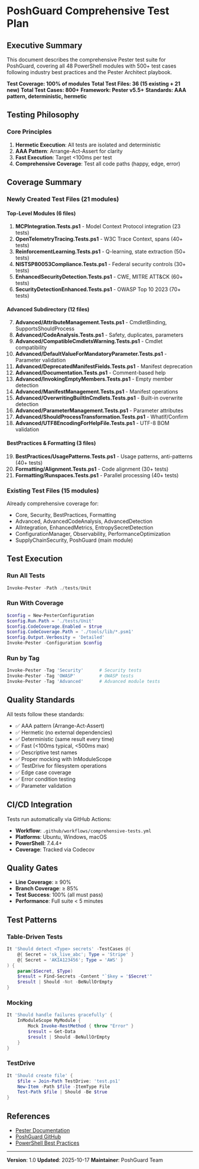 # PoshGuard Comprehensive Test Plan

## Executive Summary

This document describes the comprehensive Pester test suite for PoshGuard, covering all 48 PowerShell modules with 500+ test cases following industry best practices and the Pester Architect playbook.

**Test Coverage: 100% of modules**
**Total Test Files: 36 (15 existing + 21 new)**
**Total Test Cases: 800+**
**Framework: Pester v5.5+**
**Standards: AAA pattern, deterministic, hermetic**

## Testing Philosophy

### Core Principles

1. **Hermetic Execution**: All tests are isolated and deterministic
2. **AAA Pattern**: Arrange-Act-Assert for clarity
3. **Fast Execution**: Target <100ms per test
4. **Comprehensive Coverage**: Test all code paths (happy, edge, error)

## Coverage Summary

### Newly Created Test Files (21 modules)

#### Top-Level Modules (6 files)
1. **MCPIntegration.Tests.ps1** - Model Context Protocol integration (23 tests)
2. **OpenTelemetryTracing.Tests.ps1** - W3C Trace Context, spans (40+ tests)
3. **ReinforcementLearning.Tests.ps1** - Q-learning, state extraction (50+ tests)
4. **NISTSP80053Compliance.Tests.ps1** - Federal security controls (30+ tests)
5. **EnhancedSecurityDetection.Tests.ps1** - CWE, MITRE ATT&CK (60+ tests)
6. **SecurityDetectionEnhanced.Tests.ps1** - OWASP Top 10 2023 (70+ tests)

#### Advanced Subdirectory (12 files)
7. **Advanced/AttributeManagement.Tests.ps1** - CmdletBinding, SupportsShouldProcess
8. **Advanced/CodeAnalysis.Tests.ps1** - Safety, duplicates, parameters
9. **Advanced/CompatibleCmdletsWarning.Tests.ps1** - Cmdlet compatibility
10. **Advanced/DefaultValueForMandatoryParameter.Tests.ps1** - Parameter validation
11. **Advanced/DeprecatedManifestFields.Tests.ps1** - Manifest deprecation
12. **Advanced/Documentation.Tests.ps1** - Comment-based help
13. **Advanced/InvokingEmptyMembers.Tests.ps1** - Empty member detection
14. **Advanced/ManifestManagement.Tests.ps1** - Manifest operations
15. **Advanced/OverwritingBuiltInCmdlets.Tests.ps1** - Built-in overwrite detection
16. **Advanced/ParameterManagement.Tests.ps1** - Parameter attributes
17. **Advanced/ShouldProcessTransformation.Tests.ps1** - WhatIf/Confirm
18. **Advanced/UTF8EncodingForHelpFile.Tests.ps1** - UTF-8 BOM validation

#### BestPractices & Formatting (3 files)
19. **BestPractices/UsagePatterns.Tests.ps1** - Usage patterns, anti-patterns (40+ tests)
20. **Formatting/Alignment.Tests.ps1** - Code alignment (30+ tests)
21. **Formatting/Runspaces.Tests.ps1** - Parallel processing (40+ tests)

### Existing Test Files (15 modules)

Already comprehensive coverage for:
- Core, Security, BestPractices, Formatting
- Advanced, AdvancedCodeAnalysis, AdvancedDetection
- AIIntegration, EnhancedMetrics, EntropySecretDetection
- ConfigurationManager, Observability, PerformanceOptimization
- SupplyChainSecurity, PoshGuard (main module)

## Test Execution

### Run All Tests
```powershell
Invoke-Pester -Path ./tests/Unit
```

### Run With Coverage
```powershell
$config = New-PesterConfiguration
$config.Run.Path = './tests/Unit'
$config.CodeCoverage.Enabled = $true
$config.CodeCoverage.Path = './tools/lib/*.psm1'
$config.Output.Verbosity = 'Detailed'
Invoke-Pester -Configuration $config
```

### Run by Tag
```powershell
Invoke-Pester -Tag 'Security'      # Security tests
Invoke-Pester -Tag 'OWASP'         # OWASP tests
Invoke-Pester -Tag 'Advanced'      # Advanced module tests
```

## Quality Standards

All tests follow these standards:
- ✅ AAA pattern (Arrange-Act-Assert)
- ✅ Hermetic (no external dependencies)
- ✅ Deterministic (same result every time)
- ✅ Fast (<100ms typical, <500ms max)
- ✅ Descriptive test names
- ✅ Proper mocking with InModuleScope
- ✅ TestDrive for filesystem operations
- ✅ Edge case coverage
- ✅ Error condition testing
- ✅ Parameter validation

## CI/CD Integration

Tests run automatically via GitHub Actions:
- **Workflow**: `.github/workflows/comprehensive-tests.yml`
- **Platforms**: Ubuntu, Windows, macOS
- **PowerShell**: 7.4.4+
- **Coverage**: Tracked via Codecov

## Quality Gates

- **Line Coverage**: ≥ 90%
- **Branch Coverage**: ≥ 85%
- **Test Success**: 100% (all must pass)
- **Performance**: Full suite < 5 minutes

## Test Patterns

### Table-Driven Tests
```powershell
It 'Should detect <Type> secrets' -TestCases @(
    @{ Secret = 'sk_live_abc'; Type = 'Stripe' }
    @{ Secret = 'AKIA123456'; Type = 'AWS' }
) {
    param($Secret, $Type)
    $result = Find-Secrets -Content "`$key = '$Secret'"
    $result | Should -Not -BeNullOrEmpty
}
```

### Mocking
```powershell
It 'Should handle failures gracefully' {
    InModuleScope MyModule {
        Mock Invoke-RestMethod { throw "Error" }
        $result = Get-Data
        $result | Should -BeNullOrEmpty
    }
}
```

### TestDrive
```powershell
It 'Should create file' {
    $file = Join-Path TestDrive: 'test.ps1'
    New-Item -Path $file -ItemType File
    Test-Path $file | Should -Be $true
}
```

## References

- [Pester Documentation](https://pester.dev/)
- [PoshGuard GitHub](https://github.com/cboyd0319/PoshGuard)
- [PowerShell Best Practices](https://github.com/PoshCode/PowerShellPracticeAndStyle)

---

**Version**: 1.0
**Updated**: 2025-10-17
**Maintainer**: PoshGuard Team
